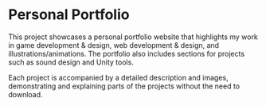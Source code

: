 # Personal Portfolio
This project showcases a personal portfolio website that highlights my work in game development & design, web development & design, and illustrations/animations. The portfolio also includes sections for projects such as sound design and Unity tools.

Each project is accompanied by a detailed description and images, demonstrating and explaining parts of the projects without the need to download.
